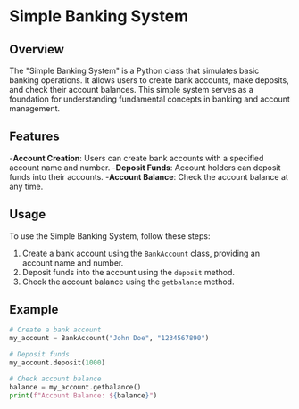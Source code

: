 # Simple Banking System

## Overview
The "Simple Banking System" is a Python class that simulates basic banking operations. It allows users to create bank accounts, make deposits, and check their account balances. This simple system serves as a foundation for understanding fundamental concepts in banking and account management.

## Features
-**Account Creation**: Users can create bank accounts with a specified account name and number.
-**Deposit Funds**: Account holders can deposit funds into their accounts.
-**Account Balance**: Check the account balance at any time.
## Usage

To use the Simple Banking System, follow these steps:

1. Create a bank account using the `BankAccount` class, providing an account name and number.
2. Deposit funds into the account using the `deposit` method.
3. Check the account balance using the `getbalance` method.

## Example

```python
# Create a bank account
my_account = BankAccount("John Doe", "1234567890")

# Deposit funds
my_account.deposit(1000)

# Check account balance
balance = my_account.getbalance()
print(f"Account Balance: ${balance}")

